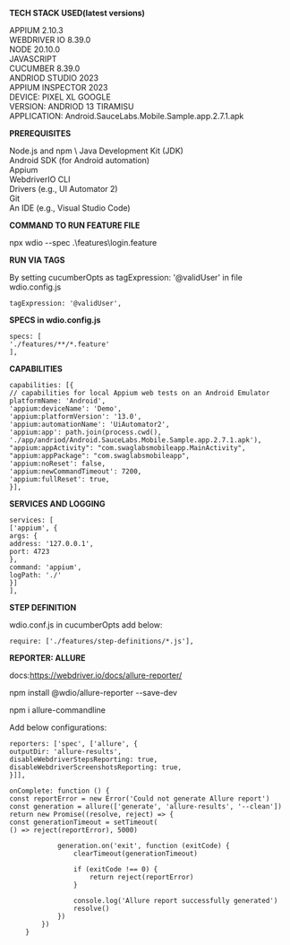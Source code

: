 **TECH STACK USED(latest versions)**

APPIUM 2.10.3  \
WEBDRIVER IO 8.39.0  \
NODE 20.10.0  \
JAVASCRIPT  \
CUCUMBER 8.39.0  \
ANDRIOD STUDIO 2023  \
APPIUM INSPECTOR 2023 \
DEVICE: PIXEL XL GOOGLE  \
VERSION: ANDRIOD 13 TIRAMISU  \
APPLICATION: Android.SauceLabs.Mobile.Sample.app.2.7.1.apk 



**PREREQUISITES**

Node.js and npm  \ 
Java Development Kit (JDK)   \
Android SDK (for Android automation)  \
Appium  \
WebdriverIO CLI  \
Drivers (e.g., UI Automator 2)  \
Git   \
An IDE (e.g., Visual Studio Code)



**COMMAND TO RUN FEATURE FILE**

npx wdio --spec .\features\login.feature

**RUN VIA TAGS**

By setting cucumberOpts as tagExpression: '@validUser' in file wdio.config.js

```
tagExpression: '@validUser',

```

**SPECS in wdio.config.js**

```
specs: [
'./features/**/*.feature'
],
```

**CAPABILITIES**

```
capabilities: [{
// capabilities for local Appium web tests on an Android Emulator
platformName: 'Android',
'appium:deviceName': 'Demo',
'appium:platformVersion': '13.0',
'appium:automationName': 'UiAutomator2',
'appium:app': path.join(process.cwd(), './app/andriod/Android.SauceLabs.Mobile.Sample.app.2.7.1.apk'),
"appium:appActivity": "com.swaglabsmobileapp.MainActivity",
"appium:appPackage": "com.swaglabsmobileapp",
'appium:noReset': false,
'appium:newCommandTimeout': 7200,
'appium:fullReset': true,
}],
```

**SERVICES AND LOGGING**

```
services: [
['appium', {
args: {
address: '127.0.0.1',
port: 4723
},
command: 'appium',
logPath: './'
}]
],
```

**STEP DEFINITION**

wdio.conf.js in cucumberOpts add below:

```
require: ['./features/step-definitions/*.js'],

```

**REPORTER: ALLURE**

docs:https://webdriver.io/docs/allure-reporter/

npm install @wdio/allure-reporter --save-dev

npm i allure-commandline

Add below configurations:


```
reporters: ['spec', ['allure', {
outputDir: 'allure-results',
disableWebdriverStepsReporting: true,
disableWebdriverScreenshotsReporting: true,
}]],

onComplete: function () {
const reportError = new Error('Could not generate Allure report')
const generation = allure(['generate', 'allure-results', '--clean'])
return new Promise((resolve, reject) => {
const generationTimeout = setTimeout(
() => reject(reportError), 5000)

            generation.on('exit', function (exitCode) {
                clearTimeout(generationTimeout)

                if (exitCode !== 0) {
                    return reject(reportError)
                }

                console.log('Allure report successfully generated')
                resolve()
            })
        })
    }
```
